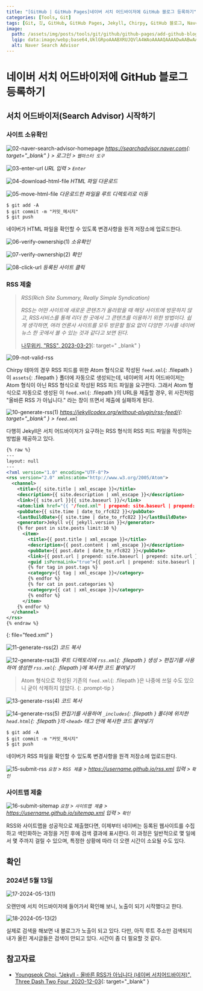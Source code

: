 ```yaml
---
title: "[GitHub | GitHub Pages]네이버 서치 어드바이저에 GitHub 블로그 등록하기"
categories: [Tools, Git]
tags: [Git, 깃, GitHub, GitHub Pages, Jekyll, Chirpy, GitHub 블로그, Naver, 네이버, Search Advisor, 노출, 색인, SEO]
image:
  path: /assets/img/posts/tools/git/github/github-pages/add-github-blog-to-naver-search-advisor/01-naver-search-advisor-logo.jpg
  lqip: data:image/webp;base64,UklGRpoAAABXRUJQVlA4WAoAAAAQAAAADwAABwAAQUxQSDIAAAARL0AmbZurmr57yyIiqE8oiG0bejIYEQTgqiDA9vqnsUSI6H+oAERp2HZ65qP/VIAWAFZQOCBCAAAA8AEAnQEqEAAIAAVAfCWkAALp8sF8rgRgAP7o9FDvMCkMde9PK7euH5M1m6VWoDXf2FkP3BqV0ZYbO6NA/VFIAAAA
  alt: Naver Search Advisor
---
```


# 네이버 서치 어드바이저에 GitHub 블로그 등록하기

## 서치 어드바이저(Search Advisor) 시작하기

### 사이트 소유확인

![02-naver-search-advisor-homepage](/assets/img/posts/tools/git/github/github-pages/add-github-blog-to-naver-search-advisor/02-naver-search-advisor-homepage.jpg)
*<https://searchadvisor.naver.com>{: target="_blank" } > 로그인 > `웹마스터 도구`*

![03-enter-url](/assets/img/posts/tools/git/github/github-pages/add-github-blog-to-naver-search-advisor/03-enter-url.jpg)
*URL 입력 > `Enter`*

![04-download-html-file](/assets/img/posts/tools/git/github/github-pages/add-github-blog-to-naver-search-advisor/04-download-html-file.jpg)
*HTML 파일 다운로드*

![05-move-html-file](/assets/img/posts/tools/git/github/github-pages/add-github-blog-to-naver-search-advisor/05-move-html-file.jpg)
*다운로드한 파일을 루트 디렉토리로 이동*

```console
$ git add -A
$ git commit -m "커밋_메시지"
$ git push
```

네이버가 HTML 파일을 확인할 수 있도록 변경사항을 원격 저장소에 업로드한다.

![06-verify-ownership(1)](/assets/img/posts/tools/git/github/github-pages/add-github-blog-to-naver-search-advisor/06-verify-ownership(1).jpg)
*소유확인*

![07-verify-ownership(2)](/assets/img/posts/tools/git/github/github-pages/add-github-blog-to-naver-search-advisor/07-verify-ownership(2).jpg)
*확인*

![08-click-url](/assets/img/posts/tools/git/github/github-pages/add-github-blog-to-naver-search-advisor/08-click-url.jpg)
*등록된 사이트 클릭*

### RSS 제출

> *RSS(Rich Site Summary, Really Simple Syndication)*
>
> *RSS는 어떤 사이트에 새로운 콘텐츠가 올라왔을 때 해당 사이트에 방문하지 않고, RSS서비스를 통해 리더 한 곳에서 그 콘텐츠를 이용하기 위한 방법이다. 쉽게 생각하면, 여러 언론사 사이트를 모두 방문할 필요 없이 다양한 기사를 네이버뉴스 한 곳에서 볼 수 있는 것과 같다고 보면 된다.*
>
> [나무위키, "RSS", 2023-03-21](https://namu.wiki/w/RSS){: target=" _blank" }

![09-not-valid-rss](/assets/img/posts/tools/git/github/github-pages/add-github-blog-to-naver-search-advisor/09-not-valid-rss.jpg)

Chirpy 테마의 경우 RSS 피드를 위한 Atom 형식으로 작성된 `feed.xml`{: .filepath }이 `assets`{: .filepath } 폴더에 자동으로 생성되는데, 네이버의 서치 어드바이저는 Atom 형식이 아닌 RSS 형식으로 작성된 RSS 피드 파일을 요구한다. 그래서 Atom 형식으로 자동으로 생성된 이 `feed.xml`{: .filepath }의 URL을 제출할 경우, 위 사진처럼 "올바른 RSS 가 아닙니다." 라는 창이 뜨면서 제출에 실패하게 된다.

![10-generate-rss(1)](/assets/img/posts/tools/git/github/github-pages/add-github-blog-to-naver-search-advisor/10-generate-rss(1).jpg)
*<https://jekyllcodex.org/without-plugin/rss-feed/>{: target="_blank" } > `feed.xml`*

다행히 Jekyll은 서치 어드바이저가 요구하는 RSS 형식의 RSS 피드 파일을 작성하는 방법을 제공하고 있다.

```xml
{% raw %}
---
layout: null
---
<?xml version="1.0" encoding="UTF-8"?>
<rss version="2.0" xmlns:atom="http://www.w3.org/2005/Atom">
  <channel>
    <title>{{ site.title | xml_escape }}</title>
    <description>{{ site.description | xml_escape }}</description>
    <link>{{ site.url }}{{ site.baseurl }}/</link>
    <atom:link href="{{ "/feed.xml" | prepend: site.baseurl | prepend: site.url }}" rel="self" type="application/rss+xml"/>
    <pubDate>{{ site.time | date_to_rfc822 }}</pubDate>
    <lastBuildDate>{{ site.time | date_to_rfc822 }}</lastBuildDate>
    <generator>Jekyll v{{ jekyll.version }}</generator>
    {% for post in site.posts limit:10 %}
      <item>
        <title>{{ post.title | xml_escape }}</title>
        <description>{{ post.content | xml_escape }}</description>
        <pubDate>{{ post.date | date_to_rfc822 }}</pubDate>
        <link>{{ post.url | prepend: site.baseurl | prepend: site.url }}</link>
        <guid isPermaLink="true">{{ post.url | prepend: site.baseurl | prepend: site.url }}</guid>
        {% for tag in post.tags %}
        <category>{{ tag | xml_escape }}</category>
        {% endfor %}
        {% for cat in post.categories %}
        <category>{{ cat | xml_escape }}</category>
        {% endfor %}
      </item>
    {% endfor %}
  </channel>
</rss>
{% endraw %}
```
{: file="feed.xml" }

![11-generate-rss(2)](/assets/img/posts/tools/git/github/github-pages/add-github-blog-to-naver-search-advisor/11-generate-rss(2).jpg)
*코드 복사*

![12-generate-rss(3)](/assets/img/posts/tools/git/github/github-pages/add-github-blog-to-naver-search-advisor/12-generate-rss(3).jpg)
*루트 디렉토리에 `rss.xml`{: .filepath } 생성 > 편집기를 사용하여 생성한 `rss.xml`{: .filepath }에 복사한 코드 붙여넣기*

> Atom 형식으로 작성된 기존의 `feed.xml`{: .filepath }은 나중에 쓰일 수도 있으니 굳이 삭제하지 않았다.
{: .prompt-tip }

![13-generate-rss(4)](/assets/img/posts/tools/git/github/github-pages/add-github-blog-to-naver-search-advisor/13-generate-rss(4).jpg)
*코드 복사*

![14-generate-rss(5)](/assets/img/posts/tools/git/github/github-pages/add-github-blog-to-naver-search-advisor/14-generate-rss(5).jpg)
*편집기를 사용하여 `_includes`{: .filepath } 폴더에 위치한 `head.html`{: .filepath }의 `<head>` 태그 안에 복사한 코드 붙여넣기*

```console
$ git add -A
$ git commit -m "커밋_메시지"
$ git push
```

네이버가 RSS 파일을 확인할 수 있도록 변경사항을 원격 저장소에 업로드한다.

![15-submit-rss](/assets/img/posts/tools/git/github/github-pages/add-github-blog-to-naver-search-advisor/15-submit-rss.jpg)
*`요청` > `RSS 제출` > https://username.github.io/rss.xml 입력 > `확인`*

### 사이트맵 제출

![16-submit-sitemap](/assets/img/posts/tools/git/github/github-pages/add-github-blog-to-naver-search-advisor/16-submit-sitemap.jpg)
*`요청` > `사이트맵 제출` > https://username.github.io/sitemap.xml 입력 > `확인`*

RSS와 사이트맵을 성공적으로 제출했다면, 이제부터 네이버는 등록된 웹사이트를 수집하고 색인화하는 과정을 거친 후에 검색 결과에 표시한다. 이 과정은 일반적으로 몇 일에서 몇 주까지 걸릴 수 있으며, 특정한 상황에 따라 더 오랜 시간이 소요될 수도 있다.

## 확인

### 2024년 5월 13일

![17-2024-05-13(1)](/assets/img/posts/tools/git/github/github-pages/add-github-blog-to-naver-search-advisor/17-2024-05-13(1).jpg)

오랜만에 서치 어드바이저에 들어가서 확인해 보니, 노출이 되기 시작했다고 한다.

![18-2024-05-13(2)](/assets/img/posts/tools/git/github/github-pages/add-github-blog-to-naver-search-advisor/18-2024-05-13(2).jpg)

실제로 검색을 해보면 내 블로그가 노출이 되고 있다. 다만, 아직 루트 주소만 검색되지 내가 올린 게시글들은 검색이 안되고 있다. 시간이 좀 더 필요할 것 같다.

## 참고자료

- [Youngseok Choi, "Jekyll - 올바른 RSS가 아닙니다 (네이버 서치어드바이저)", Three Dash Two Four, 2020-12-03](https://3-24.github.io/scribbles/naver-search-atom/){: target="_blank" }